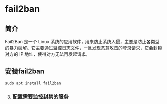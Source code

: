 # **fail2ban**



## 简介

Fail2Ban 是一个 Linux 系统的应用软件，用来防止系统入侵，主要是防止各类型的暴力破解。它主要通过监控日志文件，一旦发现恶意攻击的登录请求，它会封锁对方的 IP 地址，使得对方无法再发起请求。



## 安装fail2ban

```shell
sudo apt install fail2ban
```



3. ### 配置需要监控封禁的服务





